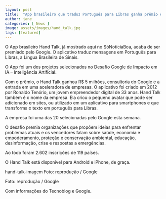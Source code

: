 ```yaml
---
layout: post
title:  "App brasileiro que traduz Português para Libras ganha prêmio do Google"
author: jane
categories: [ News ]
image: assets/images/hand_talk.jpg
tags: [featured]
---
```

O App brasileiro Hand Talk, já mostrado aqui no SóNotíciaBoa, acaba de ser premiado pelo Google. O aplicativo traduz mensagens em Português para Libras, a Língua Brasileira de Sinais.

O App foi um dos projetos selecionados no Desafio Google de Impacto em IA – Inteligência Artificial.

Com o prêmio, o Hand Talk ganhou R$ 5 milhões, consultoria do Google e a entrada em uma aceleradora de empresas.
O aplicativo foi criado em 2012 por Ronaldo Tenório, um jovem empreendedor digital de 33 anos.
Hand Talk também é o nome da empresa. Ela criou o pequeno avatar que pode ser adicionado em sites, ou utilizado em um aplicativo para smartphones e que transforma o texto em português para Libras.

A empresa foi uma das 20 selecionadas pelo Google esta semana.

O desafio premia organizações que propõem ideias para enfrentar problemas atuais e os vencedores falam sobre saúde, economia e empoderamento, proteção e conservação ambiental, educação, desinformação, crise e respostas a emergências.

Ao todo foram 2.602 inscrições de 119 países.

O Hand Talk está disponível para Android e iPhone, de graça.

hand-talk-imagem
Foto: reprodução / Google

Foto: reprodução / Google

Com informações do Tecnoblog e Google.
